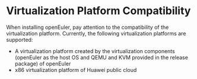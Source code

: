 # Virtualization Platform Compatibility<a name="EN-US_TOPIC_0229409546"></a>

When installing openEuler, pay attention to the compatibility of the virtualization platform. Currently, the following virtualization platforms are supported:

-   A virtualization platform created by the virtualization components \(openEuler as the host OS and QEMU and KVM provided in the release package\) of openEuler
-   x86 virtualization platform of Huawei public cloud

